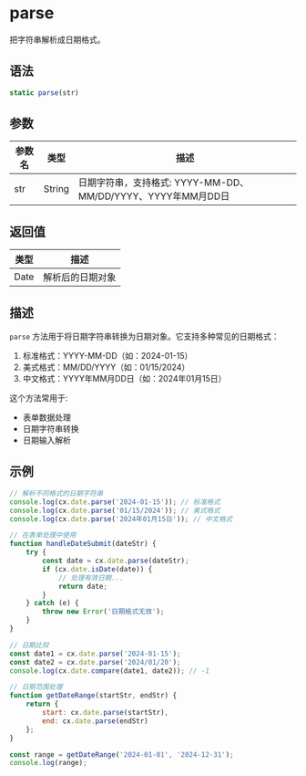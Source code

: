 # parse

把字符串解析成日期格式。

## 语法

```javascript
static parse(str)
```

## 参数

| 参数名 | 类型 | 描述 |
|--------|------|------|
| str | String | 日期字符串，支持格式: YYYY-MM-DD、MM/DD/YYYY、YYYY年MM月DD日 |

## 返回值

| 类型 | 描述 |
|------|------|
| Date | 解析后的日期对象 |

## 描述

`parse` 方法用于将日期字符串转换为日期对象。它支持多种常见的日期格式：

1. 标准格式：YYYY-MM-DD（如：2024-01-15）
2. 美式格式：MM/DD/YYYY（如：01/15/2024）
3. 中文格式：YYYY年MM月DD日（如：2024年01月15日）

这个方法常用于:
- 表单数据处理
- 日期字符串转换
- 日期输入解析

## 示例

```javascript
// 解析不同格式的日期字符串
console.log(cx.date.parse('2024-01-15')); // 标准格式
console.log(cx.date.parse('01/15/2024')); // 美式格式
console.log(cx.date.parse('2024年01月15日')); // 中文格式

// 在表单处理中使用
function handleDateSubmit(dateStr) {
    try {
        const date = cx.date.parse(dateStr);
        if (cx.date.isDate(date)) {
            // 处理有效日期...
            return date;
        }
    } catch (e) {
        throw new Error('日期格式无效');
    }
}

// 日期比较
const date1 = cx.date.parse('2024-01-15');
const date2 = cx.date.parse('2024/01/20');
console.log(cx.date.compare(date1, date2)); // -1

// 日期范围处理
function getDateRange(startStr, endStr) {
    return {
        start: cx.date.parse(startStr),
        end: cx.date.parse(endStr)
    };
}

const range = getDateRange('2024-01-01', '2024-12-31');
console.log(range);
``` 